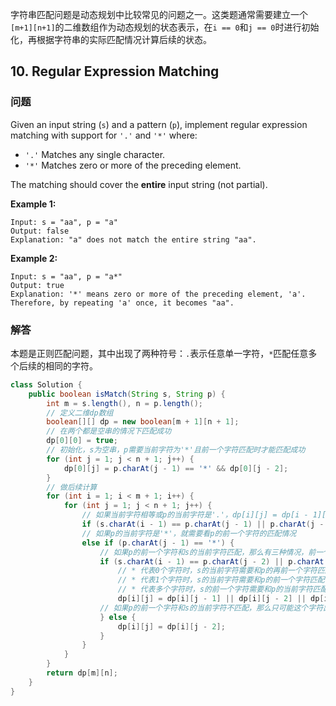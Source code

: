 字符串匹配问题是动态规划中比较常见的问题之一。这类题通常需要建立一个`[m+1][n+1]`的二维数组作为动态规划的状态表示，在`i == 0`和`j == 0`时进行初始化，再根据字符串的实际匹配情况计算后续的状态。

## 10. Regular Expression Matching

### 问题

Given an input string (`s`) and a pattern (`p`), implement regular expression matching with support for `'.'` and `'*'` where:` `

- `'.'` Matches any single character.
- `'*'` Matches zero or more of the preceding element.

The matching should cover the **entire** input string (not partial).

**Example 1:**

```
Input: s = "aa", p = "a"
Output: false
Explanation: "a" does not match the entire string "aa".
```

**Example 2:**

```
Input: s = "aa", p = "a*"
Output: true
Explanation: '*' means zero or more of the preceding element, 'a'. Therefore, by repeating 'a' once, it becomes "aa".
```

### 解答

本题是正则匹配问题，其中出现了两种符号：`.`表示任意单一字符，`*`匹配任意多个后续的相同的字符。

```java
class Solution {
    public boolean isMatch(String s, String p) {
        int m = s.length(), n = p.length();
        // 定义二维dp数组
        boolean[][] dp = new boolean[m + 1][n + 1];
        // 在两个都是空串的情况下匹配成功
        dp[0][0] = true;
        // 初始化，s为空串，p需要当前字符为'*'且前一个字符匹配时才能匹配成功
        for (int j = 1; j < n + 1; j++) {
            dp[0][j] = p.charAt(j - 1) == '*' && dp[0][j - 2];
        }
        // 做后续计算
        for (int i = 1; i < m + 1; i++) {
            for (int j = 1; j < n + 1; j++) {
                // 如果当前字符相等或p的当前字符是'.'，dp[i][j] = dp[i - 1][j - 1]
                if (s.charAt(i - 1) == p.charAt(j - 1) || p.charAt(j - 1) == '.') dp[i][j] = dp[i - 1][j - 1];
                // 如果p的当前字符是'*'，就需要看p的前一个字符的匹配情况
                else if (p.charAt(j - 1) == '*') {
                    // 如果p的前一个字符和s的当前字符匹配，那么有三种情况，前一个字符出现0次、1次或多次
                    if (s.charAt(i - 1) == p.charAt(j - 2) || p.charAt(j - 2) == '.') {
                        // * 代表0个字符时，s的当前字符需要和p的再前一个字符匹配，即[i][j - 2]
                        // * 代表1个字符时，s的当前字符需要和p的前一个字符匹配，即[i][j - 1]
                        // * 代表多个字符时，s的前一个字符需要和p的当前字符匹配，即[i - 1][j]
                        dp[i][j] = dp[i][j - 1] || dp[i][j - 2] || dp[i - 1][j];
                    // 如果p的前一个字符和s的当前字符不匹配，那么只可能这个字符出现0次
                    } else {
                        dp[i][j] = dp[i][j - 2];
                    }
                }
            }
        }
        return dp[m][n]; 
    }
}
```

